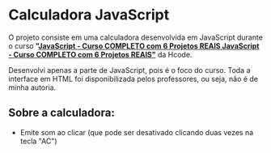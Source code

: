 # Calculadora JavaScript
<p> O projeto consiste em uma calculadora desenvolvida em JavaScript durante o curso <b>"<a href="https://www.udemy.com/course/javascript-curso-completo/learn/lecture/9901464#content">JavaScript - Curso COMPLETO com 6 Projetos REAIS
JavaScript - Curso COMPLETO com 6 Projetos REAIS"</a></b> da Hcode.</p>
<p>Desenvolvi apenas a parte de JavaScript, pois é o foco do curso. Toda a interface em HTML foi disponibilizada pelos professores, ou seja, não é de minha autoria.</p>

## Sobre a calculadora:
<ul>
<li>Emite som ao clicar (que pode ser desativado clicando duas vezes na tecla "AC")</li>
</ul>
